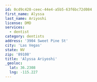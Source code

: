 ```yaml
---
id: 0cd9c428-ceec-44e4-a5b5-63f6bc72d084
first_name: Alyssa
last_name: Ariyoshi
license: DMD
services:
  - dentist
category: dentists
address: '3904 Sweet Pine St'
city: 'Las Vegas'
state: NV
zip: '89108'
title: 'Alyssa Ariyoshi'
_geoloc:
  lat: 36.2308
  lng: -115.227
---
```

